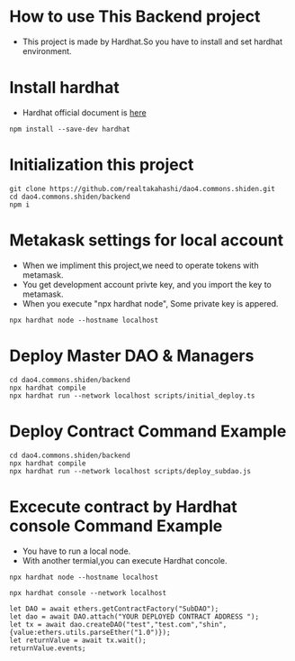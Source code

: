 # How to use This Backend project
- This project is made by Hardhat.So you have to install and set hardhat environment.

# Install hardhat
- Hardhat official document is [here](https://hardhat.org/)
```
npm install --save-dev hardhat
```
# Initialization this project
```
git clone https://github.com/realtakahashi/dao4.commons.shiden.git
cd dao4.commons.shiden/backend
npm i
```
# Metakask settings for local account
- When we impliment this project,we need to operate tokens with metamask.
- You get development account privte key, and you import the key to metamask.
- When you execute "npx hardhat node", Some private key is appered.
```
npx hardhat node --hostname localhost
```
# Deploy Master DAO & Managers
```
cd dao4.commons.shiden/backend
npx hardhat compile
npx hardhat run --network localhost scripts/initial_deploy.ts
```

# Deploy Contract Command Example
```
cd dao4.commons.shiden/backend
npx hardhat compile
npx hardhat run --network localhost scripts/deploy_subdao.js 
```

# Excecute contract by Hardhat console Command Example
- You have to run a local node.
- With another termial,you can execute Hardhat concole.
```
npx hardhat node --hostname localhost 
```
```
npx hardhat console --network localhost
```
```
let DAO = await ethers.getContractFactory("SubDAO");
let dao = await DAO.attach("YOUR DEPLOYED CONTRACT ADDRESS ");
let tx = await dao.createDAO("test","test.com","shin",{value:ethers.utils.parseEther("1.0")});
let returnValue = await tx.wait();
returnValue.events;
```
